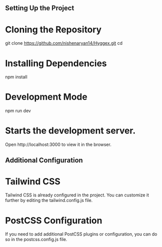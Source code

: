 ## Setting Up the Project

# Cloning the Repository

git clone <https://github.com/nishenaryan14/Hyggex.git>
cd <Hyggex>

# Installing Dependencies

npm install

# Development Mode

npm run dev

# Starts the development server.

Open http://localhost:3000 to view it in the browser.

## Additional Configuration

# Tailwind CSS

Tailwind CSS is already configured in the project. You can customize it further by editing the tailwind.config.js file.

# PostCSS Configuration

If you need to add additional PostCSS plugins or configuration, you can do so in the postcss.config.js file.
